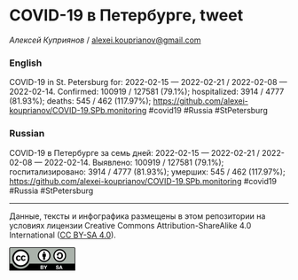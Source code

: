 COVID-19 в Петербурге, tweet
============================

*Алексей Куприянов* /
<a href="mailto:alexei.kouprianov@gmail.com" class="email">alexei.kouprianov@gmail.com</a>

### English

COVID-19 in St. Petersburg for: 2022-02-15 — 2022-02-21 / 2022-02-08 —
2022-02-14. Сonfirmed: 100919 / 127581 (79.1%); hospitalized: 3914 /
4777 (81.93%); deaths: 545 / 462 (117.97%);
<a href="https://github.com/alexei-kouprianov/COVID-19.SPb.monitoring" class="uri">https://github.com/alexei-kouprianov/COVID-19.SPb.monitoring</a>
\#covid19 \#Russia \#StPetersburg

### Russian

COVID-19 в Петербурге за семь дней: 2022-02-15 — 2022-02-21 / 2022-02-08
— 2022-02-14. Выявлено: 100919 / 127581 (79.1%); госпитализировано: 3914
/ 4777 (81.93%); умерших: 545 / 462 (117.97%);
<a href="https://github.com/alexei-kouprianov/COVID-19.SPb.monitoring" class="uri">https://github.com/alexei-kouprianov/COVID-19.SPb.monitoring</a>
\#covid19 \#Russia \#StPetersburg

------------------------------------------------------------------------

Данные, тексты и инфографика размещены в этом репозитории на условиях
лицензии Creative Commons Attribution-ShareAlike 4.0 International ([CC
BY-SA 4.0](https://creativecommons.org/licenses/by-sa/4.0/)).

![](../misc/CC-BY-SA-icon.png "CC-BY-SA")
